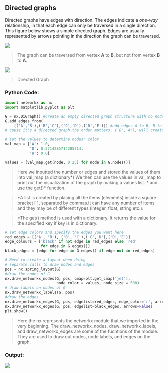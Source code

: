 <!--title={Directed Graphs}-->

<!--badges={Algorithms:5,Python:10}-->

<!--concepts={directedGraphs}-->

## Directed graphs

Directed graphs have edges with direction. The edges indicate a *one-way* relationship, in that each edge can only be traversed in a single direction. This figure below shows a simple directed graph. Edges are usually represented by arrows pointing in the direction the graph can be traversed.



![](https://tva1.sinaimg.cn/large/0082zybpgy1gbpjjiug6cj318e090weq.jpg)



> The graph can be traversed from vertex **A** to **B**, but not from vertex **B** to **A**.

![](https://tva1.sinaimg.cn/large/006tNbRwgy1gbl9364zthj31am0im75n.jpg)



> Directed Graph



### Python Code:

```python
import networkx as nx
import matplotlib.pyplot as plt

G = nx.DiGraph() #Create an empty directed graph structure with no nodes and no edges.
G.add_edges_from(
    [('A','B'),('B','C'),('C','D'),('D','E')]) #add edges A to B, B to C, C to D, D to E
# cause it's a directed graph the order matters. ('B','A'), will create a edge from B to A 

# set the values to determine nodes' color
val_map = {'A': 1.0,
           'D': 0.5714285714285714,
           'H': 0.0}

values = [val_map.get(node, 0.25) for node in G.nodes()]


```

> Here we inputted the number or edges and stored the values of them into val_map (a dictionary*) We then can use the values in val_map to print out the visualization of the graph by making a values list. * and use the get()* function.

> *A list is created by placing all the items (elements) inside a square bracket [ ], separated by commas.It can have any number of items and they may be of different types (integer, float, string etc.).

> *The get() method  is used with a dictionary. It returns the value for the specified key if key is in dictionary.

```python
# set edge colors and specify the edges you want here
red_edges = [('A', 'B'), ('B', 'C'),('C','D'),('D','E')]
edge_colours = ['black' if not edge in red_edges else 'red'
                for edge in G.edges()]
black_edges = [edge for edge in G.edges() if edge not in red_edges]

# Need to create a layout when doing
# separate calls to draw nodes and edges
pos = nx.spring_layout(G)
#draw the nodes of G
nx.draw_networkx_nodes(G, pos, cmap=plt.get_cmap('jet'), 
                       node_color = values, node_size = 500) 
# draw labels on nodes of G
nx.draw_networkx_labels(G, pos)
#draw the edges
nx.draw_networkx_edges(G, pos, edgelist=red_edges, edge_color='r', arrows=True)
nx.draw_networkx_edges(G, pos, edgelist=black_edges, arrows=False)
plt.show()
```

> Here the nx represents the networkx module that we imported in the very beginning. The draw_networkx_nodes, draw_networkx_labels, and draw_networkx_edges are some of the fucntions of the module. They are used to draw out nodes, node labels, and edges on the graph.



### Output:

![](https://tva1.sinaimg.cn/large/006y8mN6gy1g843xb1tywj30rw0kwmyb.jpg)

